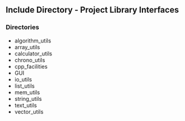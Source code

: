 ## Include Directory - Project Library Interfaces

### Directories
* algorithm\_utils
* array\_utils
* calculator\_utils
* chrono\_utils
* cpp\_facilities
* GUI
* io\_utils
* list\_utils
* mem\_utils
* string\_utils
* text\_utils
* vector\_utils
